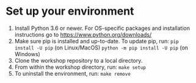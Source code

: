 # Set up your environment

1. Install Python 3.6 or newer. For OS-specific packages and installation instructions go to https://www.python.org/downloads/
2. Make sure pip is installed and up-to-date. To update pip, run:
` pip install -U pip ` (on Linux/MacOS)
` python -m pip install -U pip ` (on Windows)
2. Clone the workshop repository to a local directory.
3. From within the workshop directory, run:
` make setup `
4. To uninstall the environment, run: 
` make remove `

